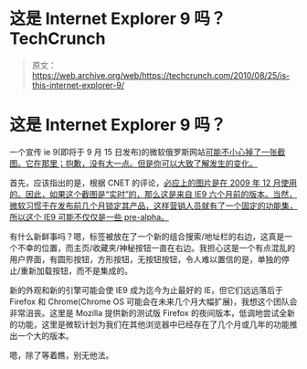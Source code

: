 # 这是 Internet Explorer 9 吗？TechCrunch

> 原文：<https://web.archive.org/web/https://techcrunch.com/2010/08/25/is-this-internet-explorer-9/>

# 这是 Internet Explorer 9 吗？

一个宣传 ie 9(即将于 9 月 15 日发布)的微软俄罗斯网站[可能不小心掉了一张截图。它在那里；抱歉，没有大一点。但是你可以大致了解发生的变化。](https://web.archive.org/web/20221209114255/http://ms4press.ru/post/2010/08/25/5-d0bdd0bed0b2d18bd185-d0b2d0bed0b7d0bcd0bed0b6d0bdd0bed181d182d0b5d0b8-IE9.aspx)

首先，应该指出的是，根据 CNET 的评论，[必应上的图片是在 2009 年 12 月使用的。因此，如果这个截图是“实时”的，那么这是来自 IE9 六个月前的版本。当然，微软习惯于在发布前几个月锁定其产品，这样营销人员就有了一个固定的功能集，所以这个 IE9 可能不仅仅是一些 pre-alpha。](https://web.archive.org/web/20221209114255/http://www.zdnet.com/blog/microsoft/is-this-microsofts-new-internet-explorer-9-interface/7213)

有什么新鲜事吗？嗯，标签被放在了一个新的组合搜索/地址栏的右边，这真是一个不幸的位置，而主页/收藏夹/神秘按钮一直在右边。我担心这是一个有点混乱的用户界面，有圆形按钮，方形按钮，无按钮按钮，令人难以置信的是，单独的停止/重新加载按钮，而不是集成的。

新的外观和新的引擎可能会使 IE9 成为迄今为止最好的 IE，但它们远远落后于 Firefox 和 Chrome(Chrome OS 可能会在未来几个月大幅扩展)，我想这个团队会非常沮丧。这里是 Mozilla 提供新的测试版 Firefox 的夜间版本，低调地尝试全新的功能，这里是微软计划为我们在其他浏览器中已经存在了几个月或几年的功能推出一个大的版本。

嗯，除了等着瞧，别无他法。
